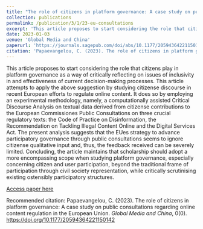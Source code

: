 ```yaml
---
title: "The role of citizens in platform governance: A case study on public consultations regarding online content regulation in the European Union"
collection: publications
permalink: /publication/3/1/23-eu-consultations
excerpt: 'This article proposes to start considering the role that citizens play in platform governance as a way of critically reflecting on issues of inclusivity in and effectiveness of current decision-making processes. This article attempts to apply the above suggestion by studying citizensе discourse in recent European efforts to regulate online content. It does so by employing an experimental methodology, namely, a computationally assisted Critical Discourse Analysis on textual data derived from citizensе contributions to the European Commissionеs Public Consultations on three crucial regulatory texts: the Code of Practice on Disinformation, the Recommendation on Tackling Illegal Content Online and the Digital Services Act. The present analysis suggests that the EUеs strategy to advance participatory governance through public consultations seems to ignore citizensе qualitative input and, thus, the feedback received can be severely limited. Concluding, the article maintains that scholarship should adopt a more encompassing scope when studying platform governance, especially concerning citizen and user participation, beyond the traditional frame of participation through civil society representation, while critically scrutinising existing ostensibly participatory structures.'
date: 2023-01-03
venue: 'Global Media and China'
paperurl: 'https://journals.sagepub.com/doi/abs/10.1177/20594364221150142'
citation: 'Papaevangelou, C. (2023). The role of citizens in platform governance: A case study on public consultations regarding online content regulation in the European Union. <i>Global Media and China</i>, 0(0). https://doi.org/10.1177/20594364221150142'
---
```

This article proposes to start considering the role that citizens play in platform governance as a way of critically reflecting on issues of inclusivity in and effectiveness of current decision-making processes. This article attempts to apply the above suggestion by studying citizensе discourse in recent European efforts to regulate online content. It does so by employing an experimental methodology, namely, a computationally assisted Critical Discourse Analysis on textual data derived from citizensе contributions to the European Commissionеs Public Consultations on three crucial regulatory texts: the Code of Practice on Disinformation, the Recommendation on Tackling Illegal Content Online and the Digital Services Act. The present analysis suggests that the EUеs strategy to advance participatory governance through public consultations seems to ignore citizensе qualitative input and, thus, the feedback received can be severely limited. Concluding, the article maintains that scholarship should adopt a more encompassing scope when studying platform governance, especially concerning citizen and user participation, beyond the traditional frame of participation through civil society representation, while critically scrutinising existing ostensibly participatory structures.

[Access paper here](https://journals.sagepub.com/doi/abs/10.1177/20594364221150142)

Recommended citation: Papaevangelou, C. (2023). The role of citizens in platform governance: A case study on public consultations regarding online content regulation in the European Union. <i>Global Media and China</i>, 0(0). https://doi.org/10.1177/20594364221150142
